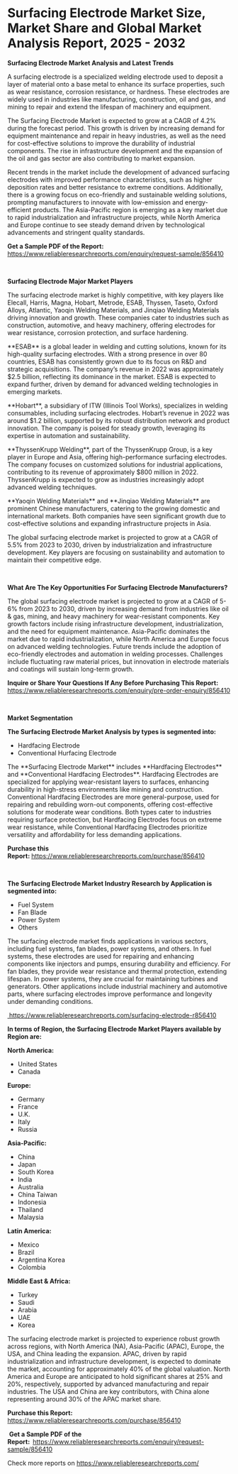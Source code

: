 <p><h1>Surfacing Electrode Market Size, Market Share and Global Market Analysis Report, 2025 - 2032</h1></p><p><strong>Surfacing Electrode Market Analysis and Latest Trends</strong></p>
<p><p>A surfacing electrode is a specialized welding electrode used to deposit a layer of material onto a base metal to enhance its surface properties, such as wear resistance, corrosion resistance, or hardness. These electrodes are widely used in industries like manufacturing, construction, oil and gas, and mining to repair and extend the lifespan of machinery and equipment.</p><p>The Surfacing Electrode Market is expected to grow at a CAGR of 4.2% during the forecast period. This growth is driven by increasing demand for equipment maintenance and repair in heavy industries, as well as the need for cost-effective solutions to improve the durability of industrial components. The rise in infrastructure development and the expansion of the oil and gas sector are also contributing to market expansion.</p><p>Recent trends in the market include the development of advanced surfacing electrodes with improved performance characteristics, such as higher deposition rates and better resistance to extreme conditions. Additionally, there is a growing focus on eco-friendly and sustainable welding solutions, prompting manufacturers to innovate with low-emission and energy-efficient products. The Asia-Pacific region is emerging as a key market due to rapid industrialization and infrastructure projects, while North America and Europe continue to see steady demand driven by technological advancements and stringent quality standards.</p></p>
<p><strong>Get a Sample PDF of the Report:&nbsp;</strong> <a href="https://www.reliableresearchreports.com/enquiry/request-sample/856410?utm_campaign=2135&utm_medium=2&utm_source=Github&utm_content=ia&utm_term=25012025&utm_id=surfacing-electrode">https://www.reliableresearchreports.com/enquiry/request-sample/856410</a></p>
<p>&nbsp;</p>
<p><strong>Surfacing Electrode Major Market Players</strong></p>
<p><p>The surfacing electrode market is highly competitive, with key players like Elecall, Harris, Magna, Hobart, Metrode, ESAB, Thyssen, Taseto, Oxford Alloys, Atlantic, Yaoqin Welding Materials, and Jinqiao Welding Materials driving innovation and growth. These companies cater to industries such as construction, automotive, and heavy machinery, offering electrodes for wear resistance, corrosion protection, and surface hardening.</p><p>**ESAB** is a global leader in welding and cutting solutions, known for its high-quality surfacing electrodes. With a strong presence in over 80 countries, ESAB has consistently grown due to its focus on R&D and strategic acquisitions. The company’s revenue in 2022 was approximately $2.5 billion, reflecting its dominance in the market. ESAB is expected to expand further, driven by demand for advanced welding technologies in emerging markets.</p><p>**Hobart**, a subsidiary of ITW (Illinois Tool Works), specializes in welding consumables, including surfacing electrodes. Hobart’s revenue in 2022 was around $1.2 billion, supported by its robust distribution network and product innovation. The company is poised for steady growth, leveraging its expertise in automation and sustainability.</p><p>**ThyssenKrupp Welding**, part of the ThyssenKrupp Group, is a key player in Europe and Asia, offering high-performance surfacing electrodes. The company focuses on customized solutions for industrial applications, contributing to its revenue of approximately $800 million in 2022. ThyssenKrupp is expected to grow as industries increasingly adopt advanced welding techniques.</p><p>**Yaoqin Welding Materials** and **Jinqiao Welding Materials** are prominent Chinese manufacturers, catering to the growing domestic and international markets. Both companies have seen significant growth due to cost-effective solutions and expanding infrastructure projects in Asia.</p><p>The global surfacing electrode market is projected to grow at a CAGR of 5.5% from 2023 to 2030, driven by industrialization and infrastructure development. Key players are focusing on sustainability and automation to maintain their competitive edge.</p></p>
<p>&nbsp;</p>
<p><strong>What Are The Key Opportunities For Surfacing Electrode Manufacturers?</strong></p>
<p><p>The global surfacing electrode market is projected to grow at a CAGR of 5-6% from 2023 to 2030, driven by increasing demand from industries like oil & gas, mining, and heavy machinery for wear-resistant components. Key growth factors include rising infrastructure development, industrialization, and the need for equipment maintenance. Asia-Pacific dominates the market due to rapid industrialization, while North America and Europe focus on advanced welding technologies. Future trends include the adoption of eco-friendly electrodes and automation in welding processes. Challenges include fluctuating raw material prices, but innovation in electrode materials and coatings will sustain long-term growth.</p></p>
<p><strong>Inquire or Share Your Questions If Any Before Purchasing This Report:</strong> <a href="https://www.reliableresearchreports.com/enquiry/pre-order-enquiry/856410?utm_campaign=2135&utm_medium=2&utm_source=Github&utm_content=ia&utm_term=25012025&utm_id=surfacing-electrode">https://www.reliableresearchreports.com/enquiry/pre-order-enquiry/856410</a></p>
<p>&nbsp;</p>
<p><strong>Market Segmentation</strong></p>
<p><strong>The Surfacing Electrode Market Analysis by types is segmented into:</strong></p>
<p><ul><li>Hardfacing Electrode</li><li>Conventional Hurfacing Electrode</li></ul></p>
<p><p>The **Surfacing Electrode Market** includes **Hardfacing Electrodes** and **Conventional Hardfacing Electrodes**. Hardfacing Electrodes are specialized for applying wear-resistant layers to surfaces, enhancing durability in high-stress environments like mining and construction. Conventional Hardfacing Electrodes are more general-purpose, used for repairing and rebuilding worn-out components, offering cost-effective solutions for moderate wear conditions. Both types cater to industries requiring surface protection, but Hardfacing Electrodes focus on extreme wear resistance, while Conventional Hardfacing Electrodes prioritize versatility and affordability for less demanding applications.</p></p>
<p><strong>Purchase this Report:&nbsp;</strong><a href="https://www.reliableresearchreports.com/purchase/856410?utm_campaign=2135&utm_medium=2&utm_source=Github&utm_content=ia&utm_term=25012025&utm_id=surfacing-electrode">https://www.reliableresearchreports.com/purchase/856410</a></p>
<p>&nbsp;</p>
<p><strong>The Surfacing Electrode Market Industry Research by Application is segmented into:</strong></p>
<p><ul><li>Fuel System</li><li>Fan Blade</li><li>Power System</li><li>Others</li></ul></p>
<p><p>The surfacing electrode market finds applications in various sectors, including fuel systems, fan blades, power systems, and others. In fuel systems, these electrodes are used for repairing and enhancing components like injectors and pumps, ensuring durability and efficiency. For fan blades, they provide wear resistance and thermal protection, extending lifespan. In power systems, they are crucial for maintaining turbines and generators. Other applications include industrial machinery and automotive parts, where surfacing electrodes improve performance and longevity under demanding conditions.</p></p>
<p><a href="https://www.reliableresearchreports.com/surfacing-electrode-r856410?utm_campaign=2135&utm_medium=2&utm_source=Github&utm_content=ia&utm_term=25012025&utm_id=surfacing-electrode">&nbsp;https://www.reliableresearchreports.com/surfacing-electrode-r856410</a></p>
<p><strong>In terms of Region, the Surfacing Electrode Market Players available by Region are:</strong></p>
<p>
    <p> <strong> North America: </strong>
        <ul>
            <li>United States</li>
            <li>Canada</li>
        </ul>
        </p> 
    <p> <strong> Europe: </strong>
        <ul>
            <li>Germany</li>
            <li>France</li>
            <li>U.K.</li>
            <li>Italy</li>
            <li>Russia</li>
        </ul>
        </p> 
    <p> <strong> Asia-Pacific: </strong>
        <ul>
            <li>China</li>
            <li>Japan</li>
            <li>South Korea</li>
            <li>India</li>
            <li>Australia</li>
            <li>China Taiwan</li>
            <li>Indonesia</li>
            <li>Thailand</li>
            <li>Malaysia</li>
        </ul>
        </p> 
    <p> <strong> Latin America: </strong>
        <ul>
            <li>Mexico</li>
            <li>Brazil</li>
            <li>Argentina Korea</li>
            <li>Colombia</li>
        </ul>
        </p> 
    <p> <strong> Middle East & Africa: </strong>
        <ul>
            <li>Turkey</li>
            <li>Saudi</li>
            <li>Arabia</li>
            <li>UAE</li>
            <li>Korea</li>
        </ul>
    </p>
    </p>
<p><p>The surfacing electrode market is projected to experience robust growth across regions, with North America (NA), Asia-Pacific (APAC), Europe, the USA, and China leading the expansion. APAC, driven by rapid industrialization and infrastructure development, is expected to dominate the market, accounting for approximately 40% of the global valuation. North America and Europe are anticipated to hold significant shares at 25% and 20%, respectively, supported by advanced manufacturing and repair industries. The USA and China are key contributors, with China alone representing around 30% of the APAC market share.</p></p>
<p><strong>Purchase this Report: </strong><a href="https://www.reliableresearchreports.com/purchase/856410?utm_campaign=2135&utm_medium=2&utm_source=Github&utm_content=ia&utm_term=25012025&utm_id=surfacing-electrode">https://www.reliableresearchreports.com/purchase/856410</a></p>
<p>&nbsp;<strong>Get a Sample PDF of the Report:&nbsp;&nbsp;</strong><a href="https://www.reliableresearchreports.com/enquiry/request-sample/856410?utm_campaign=2135&utm_medium=2&utm_source=Github&utm_content=ia&utm_term=25012025&utm_id=surfacing-electrode">https://www.reliableresearchreports.com/enquiry/request-sample/856410</a></p>
<p><strong></strong></p>
<p>Check more reports on <a href="https://www.reliableresearchreports.com/?utm_campaign=2135&utm_medium=2&utm_source=Github&utm_content=ia&utm_term=25012025&utm_id=surfacing-electrode">https://www.reliableresearchreports.com/</a></p>
